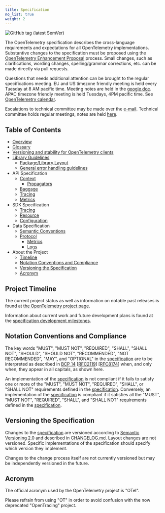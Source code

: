 ```yaml
---
title: Specification
no_list: true
weight: 2
---
```


![GitHub tag (latest SemVer)](https://img.shields.io/github/tag/open-telemetry/specification.svg)

The OpenTelemetry specification describes the cross-language requirements and expectations for all OpenTelemetry implementations. Substantive changes to the specification must be proposed using the [OpenTelemetry Enhancement Proposal](https://github.com/open-telemetry/oteps) process. Small changes, such as clarifications, wording changes, spelling/grammar corrections, etc. can be made directly via pull requests.

Questions that needs additional attention can be brought to the regular
specifications meeting. EU and US timezone friendly meeting is held every
Tuesday at 8 AM pacific time. Meeting notes are held in the [google
doc](https://docs.google.com/document/d/1-bCYkN-DWJq4jw1ybaDZYYmx-WAe6HnwfWbkm8d57v8/edit?usp=sharing).
APAC timezone friendly meeting is held Tuesdays, 4PM pacific time. See
[OpenTelemetry calendar](https://github.com/open-telemetry/community#calendar).

Escalations to technical committee may be made over the
[e-mail](https://github.com/open-telemetry/community#tc-technical-committee).
Technical committee holds regular meetings, notes are held
[here](https://docs.google.com/document/d/17v2RMZlJZkgoPYHZhIFTVdDqQMIAH8kzo8Sl2kP3cbY/edit?usp=sharing).

## Table of Contents

- [Overview](overview)
- [Glossary](glossary)
- [Versioning and stability for OpenTelemetry clients](versioning-and-stability)
- [Library Guidelines](library-guidelines)
  - [Package/Library Layout](library-layout)
  - [General error handling guidelines](error-handling)
- API Specification
  - [Context](context/context)
    - [Propagators](context/api-propagators)
  - [Baggage](baggage/api)
  - [Tracing](trace/api)
  - [Metrics](metrics/api)
- SDK Specification
  - [Tracing](trace/sdk)
  - [Resource](resource/sdk)
  - [Configuration](sdk-configuration)
- Data Specification
  - [Semantic Conventions](overview#semantic-conventions)
  - [Protocol](protocol)
    - [Metrics](metrics/datamodel)
    - [Logs](logs/data-model)
- About the Project
  - [Timeline](#project-timeline)
  - [Notation Conventions and Compliance](#notation-conventions-and-compliance)
  - [Versioning the Specification](#versioning-the-specification)
  - [Acronym](#acronym)

## Project Timeline

The current project status as well as information on notable past releases is found at
[the OpenTelemetry project page](/status/).

Information about current work and future development plans is found at the
[specification development milestones](https://github.com/open-telemetry/opentelemetry-specification/milestones).

## Notation Conventions and Compliance

The key words "MUST", "MUST NOT", "REQUIRED", "SHALL", "SHALL NOT", "SHOULD", "SHOULD NOT", "RECOMMENDED", "NOT RECOMMENDED", "MAY", and "OPTIONAL" in the [specification](overview) are to be interpreted as described in [BCP 14](https://tools.ietf.org/html/bcp14) [[RFC2119](https://tools.ietf.org/html/rfc2119)] [[RFC8174](https://tools.ietf.org/html/rfc8174)] when, and only when, they appear in all capitals, as shown here.

An implementation of the [specification](overview) is not compliant if it fails to satisfy one or more of the "MUST", "MUST NOT", "REQUIRED", "SHALL", or "SHALL NOT" requirements defined in the [specification](overview).
Conversely, an implementation of the [specification](overview) is compliant if it satisfies all the "MUST", "MUST NOT", "REQUIRED", "SHALL", and "SHALL NOT" requirements defined in the [specification](overview).

## Versioning the Specification

Changes to the [specification](overview) are versioned according to [Semantic Versioning 2.0](https://semver.org/spec/v2.0.0.html) and described in [CHANGELOG.md][]. Layout changes are not versioned. Specific implementations of the specification should specify which version they implement.

Changes to the change process itself are not currently versioned but may be independently versioned in the future.

## Acronym

The official acronym used by the OpenTelemetry project is "OTel".

Please refrain from using "OT" in order to avoid confusion with the now deprecated "OpenTracing" project.

[CHANGELOG.md]: https://github.com/open-telemetry/opentelemetry-specification/blob/main/CHANGELOG.md
